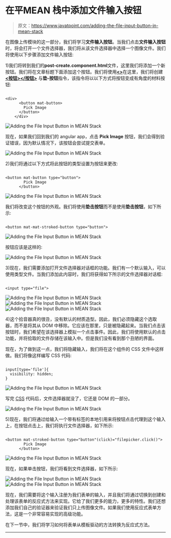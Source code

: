# 在平MEAN 栈中添加文件输入按钮

> 原文：<https://www.javatpoint.com/adding-the-file-input-button-in-mean-stack>

在图像上传模块的这一部分，我们将学习**文件输入按钮**。当我们点击**文件输入按钮**时，将会打开一个文件选择器，我们将从该文件选择器中选择一个图像文件。我们将使用以下步骤添加文件输入按钮:

1)我们将转到我们的**post-create.component.html**文件，这里我们将添加一个新按钮。我们将在文章标题下面添加这个按钮。我们将使用[**<></div>**](https://www.javatpoint.com/html-div-tag)在这里，我们将创建 [**<按钮></按钮>**](https://www.javatpoint.com/html-button-tag) 与**垫-按钮**指令，该指令将以以下方式将按钮变成有角度的材料按钮:

```

<div>
      <button mat-button>
        Pick Image
      </button>
    </div>

```

![Adding the File Input Button in MEAN Stack](img/cc2c2f8d2b27bcc1069b466f91e1c6fb.png)

现在，如果我们回到我们的 angular app，点击 **Pick Image** 按钮，我们会得到验证错误，因为默认情况下，该按钮会尝试提交表单。

![Adding the File Input Button in MEAN Stack](img/6c53b5ec3e550506352ac3432501b48b.png)

2)我们将通过以下方式将此按钮的类型设置为按钮来更改:

```

<button mat-button type="button">
        Pick Image
      </button>

```

![Adding the File Input Button in MEAN Stack](img/e6a64c03455094ebebce2687b035203d.png)

我们将改变这个按钮的外观。我们将使用**垫击按钮**而不是使用**垫击按钮**，如下所示:

```

<button mat-mat-stroked-button type="button">

```

![Adding the File Input Button in MEAN Stack](img/59fe3309f569d4ab99b9617453f3cb73.png)

按钮应该是这样的:

![Adding the File Input Button in MEAN Stack](img/5f793acedc952fe214f6a0b9360df8f4.png)

3)现在，我们需要添加打开文件选择器对话框的功能。我们有一个默认输入，可以使用类型文件。当我们添加此内容时，我们将获得如下所示的文件选择器对话框:

```

<input type="file">

```

![Adding the File Input Button in MEAN Stack](img/a703520eef0644c67f3af5fb6f4350cf.png)
![Adding the File Input Button in MEAN Stack](img/e110721d87f6ddf61b837b799022d0ea.png)
![Adding the File Input Button in MEAN Stack](img/1445ef0013b535385a4ac1a5e2b89a61.png)

4)这个拾音器真的很丑，没有默认的材质造型。因此，我们必须隐藏这个选取器，而不是将其从 DOM 中移除。它应该在那里，只是被隐藏起来。当我们点击该按钮时，我们希望在该选择器上模拟一个点击事件。因此，我们将使用默认的点击功能，并将拾取的文件存储在该输入中。但是我们没有看到那个丑陋的界面。

现在，为了做到这一点，我们将隐藏输入，我们将在这个组件的 CSS 文件中这样做。我们将像这样编写 CSS 代码:

```

input[type='file']{
  visibility: hidden;
}

```

![Adding the File Input Button in MEAN Stack](img/15694a52fb46f0070a4c576cf02e650c.png)

写完 [CSS](https://www.javatpoint.com/css-tutorial) 代码后，文件选择器就没了，它还是 DOM 的一部分。

![Adding the File Input Button in MEAN Stack](img/7fe1454cee289eaa0b6273c573a8a44d.png)

5)现在，我们将通过给输入一个带有标签的本地引用来将按钮点击代理到这个输入上，在按钮点击上，我们将执行文件选择器，如下所示:

```

<button mat-stroked-button type="button"(click)="filepicker.click()">
        Pick Image
      </button>

```

![Adding the File Input Button in MEAN Stack](img/11bae73aa44fc38d7c3abdfbb0f4aeec.png)

现在，如果单击按钮，我们将看到文件选择器，如下所示:

![Adding the File Input Button in MEAN Stack](img/c2a7a27848c186dabd453e9537c7b6f5.png)
![Adding the File Input Button in MEAN Stack](img/698ecdf2cd9fdcdb77651407b52ecb1d.png)

现在，我们需要将这个输入注册为我们表单的输入，并且我们将通过切换到创建和处理该表单的反应式方法来实现。它给了我们更多的能力，更多的特性。我们还想添加我们自己的验证器来验证我们只上传图像文件。如果我们使用反应式表单方法，这是一个非常容易实现的高级功能。

在下一节中，我们将学习如何将表单从模板驱动的方法转换为反应式方法。

* * *